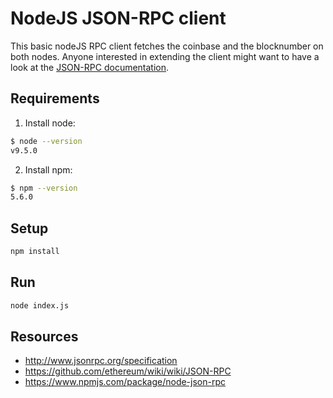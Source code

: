 # NodeJS JSON-RPC client

This basic nodeJS RPC client fetches the coinbase and the blocknumber on both nodes. Anyone interested in extending the client might want to have a look at the [JSON-RPC documentation](http://www.jsonrpc.org/specification).

## Requirements

1. Install node:
```bash
$ node --version
v9.5.0
```
2. Install npm:
```bash
$ npm --version
5.6.0
```

## Setup

```bash
npm install
```

## Run

```bash
node index.js
```

## Resources

- http://www.jsonrpc.org/specification
- https://github.com/ethereum/wiki/wiki/JSON-RPC
- https://www.npmjs.com/package/node-json-rpc
